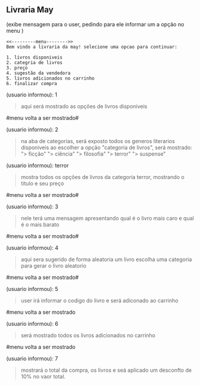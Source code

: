 ## Livraria May

(exibe mensagem para o user, pedindo para ele informar um a opção no menu )

    <<---------menu-------->> 
    Bem vindo a livraria da may! selecione uma opcao para continuar:

    1. livros disponiveis
    2. categria de livros
    3. preço
    4. sugestão da vendedora
    5. livros adicionados no carrinho
    6. finalizar compra


(usuario informou): 1
> aqui será mostrado as opções de livros disponiveis 

#menu volta a ser mostrado#

(usuario informou): 2
> na aba de categorias, será exposto todos os generos literarios disponiveis
> ao escolher a opção "categoria de livros", será mostrado:
"> ficção"
"> ciência"
"> filosofia"
"> terror"
"> suspense"

(usuario informou): terror

> mostra todos os opções de livros da categoria terror, mostrando o titulo e seu preço

#menu volta a ser mostrado#

(usuario informou): 3
> nele terá uma mensagem apresentando qual é o livro mais caro e qual é o mais barato

#menu volta a ser mostrado#

(usuario informou): 4 
> aqui sera sugerido de forma aleatoria um livro 
 escolha uma categoria para gerar o livro aleatorio


#menu volta a ser mostrado#

(usuario informou): 5
> user irá informar o codigo do livro e será adiconado ao carrinho


#menu volta a ser mostrado

(usuario informou): 6
> será mostrado todos os livros adicionados no carrinho

#menu volta a ser mostrado

(usuario informou): 7
> mostrará o total da compra, os livros e seá aplicado um desconfto de 10% no vaor total.

